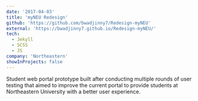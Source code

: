 ```yaml
---
date: '2017-04-03'
title: 'myNEU Redesign'
github: 'https://github.com/bwadjinny7/Redesign-myNEU'
external: 'https://bwadjinny7.github.io/Redesign-myNEU/'
tech:
  - Jekyll
  - SCSS
  - JS
company: 'Northeastern'
showInProjects: false
---
```


Student web portal prototype built after conducting multiple rounds of user testing that aimed to improve the current portal to provide students at Northeastern University with a better user experience.
